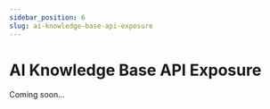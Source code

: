 ```yaml
---
sidebar_position: 6
slug: ai-knowledge-base-api-exposure
---
```


# AI Knowledge Base API Exposure

Coming soon...

